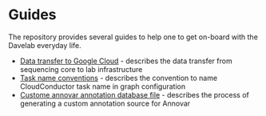 # Guides

The repository provides several guides to help one to get on-board with the Davelab everyday life.

* [Data transfer to Google Cloud] - describes the data transfer from sequencing core to lab infrastructure
* [Task name conventions] - describes the convention to name CloudConductor task name in graph configuration
* [Custome annovar annotation database file] - describes the process of generating a custom annotation source for 
  Annovar

[Data Transfer to Google Cloud]:data_transfer.md
[Task name conventions]:task_name_conventions.md
[Custome annovar annotation database file]:create_annotation_db_annovar.md
